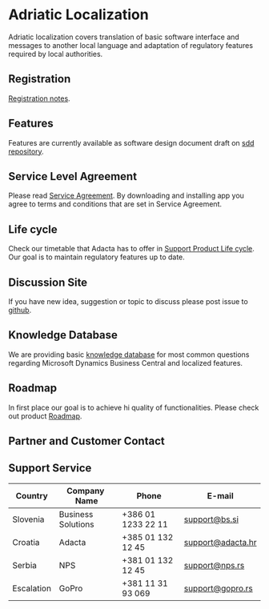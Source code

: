 # Adriatic Localization

Adriatic localization covers translation of basic software interface and messages to another local language and adaptation of regulatory features required by local authorities.

## Registration

[Registration notes](Registration.md).

## Features

Features are currently available as software design document draft on [sdd repository](https://github.com/AdriaticOrg/sdd).

## Service Level Agreement

Please read [Service Agreement](ServiceAgreement.md). By downloading and installing app you agree to terms and conditions that are set in Service Agreement. 

## Life cycle

Check our timetable that Adacta has to offer in [Support Product Life cycle](SupportProductLifeCycle.md). Our goal is to maintain regulatory features up to date.

## Discussion Site

If you have new idea, suggestion or topic to discuss please post issue to [github](https://github.com/AdriaticOrg/app/issues).

## Knowledge Database

We are providing basic [knowledge database](https://github.com/AdriaticOrg/app/issues) for most common questions regarding Microsoft Dynamics Business Central and localized features.  

## Roadmap

In first place our goal is to achieve hi quality of functionalities. Please check out product [Roadmap](Roadmap.md).

## Partner and Customer Contact

## Support Service

Country|Company ​Name|​Phone|​E-mail
-------|------------|-----|------
Slovenia|Business Solutions|+386 01 1233 22 11|support@bs.si
Croatia|Adacta|+385 01 132 12 45|support@adacta.hr
Serbia|NPS|+381 01 132 12 45|support@nps.rs
Escalation|GoPro|+381 11 31 93 069|support@gopro.rs
